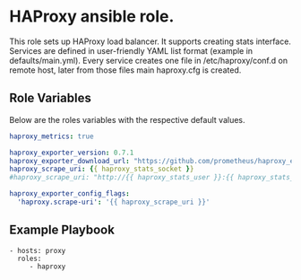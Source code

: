 HAProxy ansible role.
=====================

This role sets up HAProxy load balancer. It supports creating stats interface.
Services are defined in user-friendly YAML list format (example in defaults/main.yml). 
Every service creates one file in /etc/haproxy/conf.d on remote host, later from
those files main haproxy.cfg is created.

Role Variables
--------------

Below are the roles variables with the respective default values. 
```yml
haproxy_metrics: true

haproxy_exporter_version: 0.7.1
haproxy_exporter_download_url: "https://github.com/prometheus/haproxy_exporter/releases/download/v{{ haproxy_exporter_version }}/haproxy_exporter-{{ haproxy_exporter_version }}.linux-amd64.tar.gz"
haproxy_scrape_uri: {{ haproxy_stats_socket }}
#haproxy_scrape_uri: "http://{{ haproxy_stats_user }}:{{ haproxy_stats_pass }}@{{ haproxy_stats_address }}:{{ haproxy_stats_port }}{{ haproxy_stats_uri }};csv"

haproxy_exporter_config_flags:
  'haproxy.scrape-uri': '{{ haproxy_scrape_uri }}'
```

Example Playbook
----------------

    - hosts: proxy
      roles:
         - haproxy

